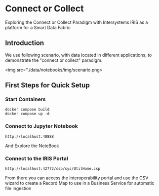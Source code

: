 
# Connect or Collect 

Exploring the Connect or Collect Paradigm with Intersystems IRIS as a platform for a Smart Data Fabric

## Introduction

We use following scenario, with data located in different applications, to demonstrate the "connect or collect" paradigm.

<img src="./data/notebooks/img/scenario.png>



## First Steps for Quick Setup


### Start Containers

```
docker compose build
docker compose up -d
```

### Connect to Jupyter Notebook

```
http://localhost:48888
```
And Explore the NoteBook

### Connect to the IRIS Portal

```
http://localhost:42772/csp/sys/UtilHome.csp
```

From there you can access the Interoperability portal and use the CSV wizard to create a Record Map to use in a Business Service for automatic file ingestion

